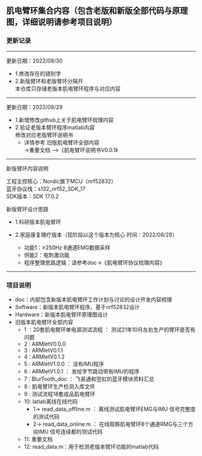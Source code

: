 ## 肌电臂环集合内容（包含老版和新版全部代码与原理图，详细说明请参考项目说明）
### 更新记录
---
更新日期：2022/08/30<br>
 * 1.修改存在的错别字
 * 2.新版臂环和老版臂环分隔开<br>
  本仓库只存储老版本肌电臂环程序与对应内容
---



更新日期：2022/08/29<br>

 * 1.新增修改github上关于肌电臂环梳理内容
 * 2.验证老版本臂环程序matlab内容<br>
  	修改对应老版臂环说明书
	* 详情参考 旧版肌电臂环全部内容<br>
				->重要文档
					—>《肌电臂环说明书V0.0.1》


---
新版臂环内容说明

工程主控核心：Nordic旗下MCU（nrf52832）<br>
蓝牙协议栈：s132_nrf52_SDK_17<br>
SDK版本：SDK 17.0.2<br>

新版臂环设计思路<br>
* 1.科研版本肌电臂环

* 2.家庭康复理疗版本（现阶段以这个版本为核心 时间：2022/08/29）<br>
	* 功能1：≥250Hz 8通道EMG数据采样<br>
	* 供能2：电刺激功能
	* 程序整理思路逻辑：请参考doc->《肌电臂环协议梳理内容》

---

### 项目说明
- doc：内部包含新版本肌电臂环工作计划与讨论的设计开发内容梳理
- Software：新版本肌电臂环程序，基于nrf52832设计
- Hardware：新版本肌电臂环原理图设计
- 旧版本肌电臂环全部内容
	* 1 ：20套肌电臂环单电源测试流程 ： 测试21年10月左右生产的臂环是否有问题
	* 2 : ARMletV0.0.0
	* 3 : ARMletV0.1.1
	* 4 : ARMletV0.1.2
	* 5 : ARMletV1.0.0	：	没有IMU程序
	* 6 : ARMletV1.0.1	：	发给字节跳动带有IMU的程序
	* 7 : BlurTooth_doc	：	飞易通和翌虹的蓝牙模块资料汇总
	* 8 : 肌电臂环生产检测入库文件
	* 9 : 测试流程18套成品肌电臂环
	* 10: latlab离线在线代码
		* 1-> read_data_offline.m ： 离线测试肌电臂环EMG与IMU 信号完整度的测试代码
		* 2-> read_data_online.m  ： 在线观察肌电臂环8个通道RMG与三个方向IMU 信号连续都的测试代码
	* 11: 重要文档
	* 12: read_data.m：用于检测老版本臂环功能的matlab代码
	
	
	
	
	
	
	
	
	
	
	
	
	
	
	
	
	
	
	
	
